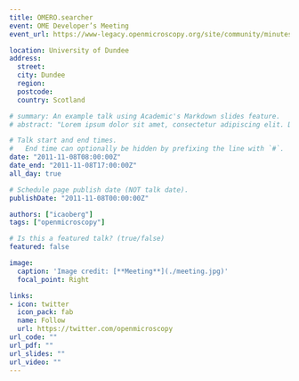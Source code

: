 ```yaml
---
title: OMERO.searcher
event: OME Developer’s Meeting
event_url: https://www-legacy.openmicroscopy.org/site/community/minutes/meetings/november-2011-dundee-developers-meeting

location: University of Dundee
address:
  street: 
  city: Dundee
  region: 
  postcode: 
  country: Scotland

# summary: An example talk using Academic's Markdown slides feature.
# abstract: "Lorem ipsum dolor sit amet, consectetur adipiscing elit. Duis posuere tellusac convallis placerat. Proin tincidunt magna sed ex sollicitudin condimentum. Sed ac faucibus dolor, scelerisque sollicitudin nisi. Cras purus urna, suscipit quis sapien eu, pulvinar tempor diam."

# Talk start and end times.
#   End time can optionally be hidden by prefixing the line with `#`.
date: "2011-11-08T08:00:00Z"
date_end: "2011-11-08T17:00:00Z"
all_day: true

# Schedule page publish date (NOT talk date).
publishDate: "2011-11-08T00:00:00Z"

authors: ["icaoberg"]
tags: ["openmicroscopy"]

# Is this a featured talk? (true/false)
featured: false

image:
  caption: 'Image credit: [**Meeting**](./meeting.jpg)'
  focal_point: Right

links:
- icon: twitter
  icon_pack: fab
  name: Follow
  url: https://twitter.com/openmicroscopy
url_code: ""
url_pdf: ""
url_slides: ""
url_video: ""
---
```

